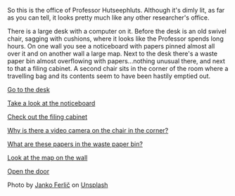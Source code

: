 So this is the office of Professor Hutseephluts. Although it's dimly lit, as
far as you can tell, it looks pretty much like any other researcher's office.

There is a large desk with a computer on it. Before the desk is an old swivel
chair, sagging with cushions, where it looks like the Professor spends long
hours. On one wall you see a noticeboard with papers pinned almost all over it
and on another wall a large map. Next to the desk there's a waste paper bin
almost overflowing with papers...nothing unusual there, and next to that a
filing cabinet. A second chair sits in the corner of the room where a
travelling bag and its contents seem to have been hastily emptied out.

[Go to the desk](/the-office/desk)

[Take a look at the noticeboard](/the-office/noticeboard)

[Check out the filing cabinet](/the-office/the-cabinet)

[Why is there a video camera on the chair in the corner?](/the-office/video-camera)

[What are these papers in the waste paper bin?](/the-office/waste-paper-bin)

[Look at the map on the wall](/the-office/maps)

[Open the door](/the-locked-door)

Photo by [Janko Ferlič](https://www.google.com/url?q=https%3A%2F%2Funsplash.com%2F%40itfeelslikefilm%3Futm_source%3Dunsplash%26utm_medium%3Dreferral%26utm_content%3DcreditCopyText&sa=D&sntz=1&usg=AOvVaw3yZ6AJX7Ir5gg_KBkGOF4p) on [Unsplash](https://www.google.com/url?q=https%3A%2F%2Funsplash.com%2F%40itfeelslikefilm%3Futm_source%3Dunsplash%26utm_medium%3Dreferral%26utm_content%3DcreditCopyText&sa=D&sntz=1&usg=AOvVaw3yZ6AJX7Ir5gg_KBkGOF4p)
